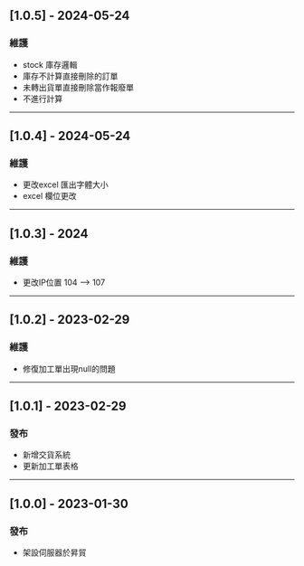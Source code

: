 ## [1.0.5] - 2024-05-24
### 維護
- stock 庫存邏輯
- 庫存不計算直接刪除的訂單
- 未轉出貨單直接刪除當作報廢單
- 不進行計算
-------------------------
## [1.0.4] - 2024-05-24
### 維護
- 更改excel 匯出字體大小
- excel 欄位更改
-------------------------
## [1.0.3] - 2024
### 維護
- 更改IP位置 104 --> 107 
-------------------------
## [1.0.2] - 2023-02-29
### 維護
- 修復加工單出現null的問題
-------------------------
## [1.0.1] - 2023-02-29
### 發布
- 新增交貨系統
- 更新加工單表格
-------------------------
## [1.0.0] - 2023-01-30
### 發布
- 架設伺服器於昇貿
